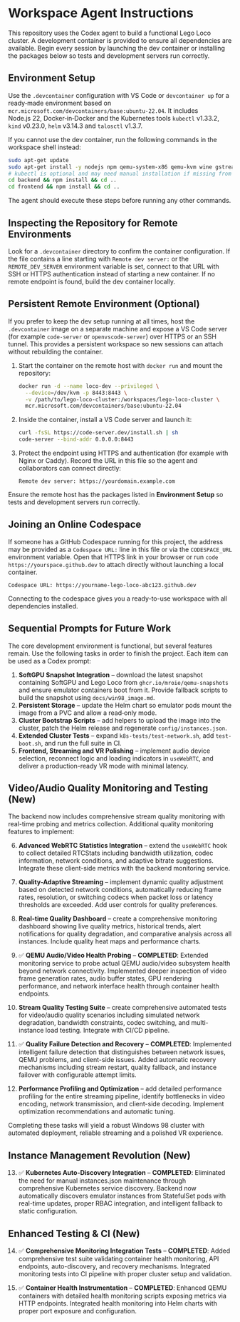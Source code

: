 # Workspace Agent Instructions

This repository uses the Codex agent to build a functional Lego Loco cluster. A development container is provided to ensure all dependencies are available. Begin every session by launching the dev container or installing the packages below so tests and development servers run correctly.

## Environment Setup
Use the `.devcontainer` configuration with VS Code or `devcontainer up` for a ready‑made environment based on `mcr.microsoft.com/devcontainers/base:ubuntu-22.04`. It includes Node.js 22, Docker‑in‑Docker and the Kubernetes tools `kubectl` v1.33.2, `kind` v0.23.0, `helm` v3.14.3 and `talosctl` v1.3.7.

If you cannot use the dev container, run the following commands in the workspace shell instead:

```bash
sudo apt-get update
sudo apt-get install -y nodejs npm qemu-system-x86 qemu-kvm wine gstreamer1.0-tools pulseaudio docker.io tcpdump
# kubectl is optional and may need manual installation if missing from apt
cd backend && npm install && cd ..
cd frontend && npm install && cd ..
```


The agent should execute these steps before running any other commands.

## Inspecting the Repository for Remote Environments
Look for a `.devcontainer` directory to confirm the container configuration. If
the file contains a line starting with `Remote dev server:` or the
`REMOTE_DEV_SERVER` environment variable is set, connect to that URL with SSH or
HTTPS authentication instead of starting a new container. If no remote endpoint
is found, build the dev container locally.

## Persistent Remote Environment (Optional)
If you prefer to keep the dev setup running at all times, host the
`.devcontainer` image on a separate machine and expose a VS Code server
(for example `code-server` or `openvscode-server`) over HTTPS or an SSH
tunnel. This provides a persistent workspace so new sessions can attach
without rebuilding the container.

1. Start the container on the remote host with `docker run` and mount the
   repository:

   ```bash
   docker run -d --name loco-dev --privileged \
     --device=/dev/kvm -p 8443:8443 \
     -v /path/to/lego-loco-cluster:/workspaces/lego-loco-cluster \
     mcr.microsoft.com/devcontainers/base:ubuntu-22.04
   ```

2. Inside the container, install a VS Code server and launch it:

   ```bash
   curl -fsSL https://code-server.dev/install.sh | sh
   code-server --bind-addr 0.0.0.0:8443
   ```

3. Protect the endpoint using HTTPS and authentication (for example with
   Nginx or Caddy). Record the URL in this file so the agent and
   collaborators can connect directly:

   ```
   Remote dev server: https://yourdomain.example.com
   ```

Ensure the remote host has the packages listed in **Environment Setup** so
tests and development servers run correctly.

## Joining an Online Codespace
If someone has a GitHub Codespace running for this project, the address may be
provided as a `Codespace URL:` line in this file or via the `CODESPACE_URL`
environment variable. Open that HTTPS link in your browser or run
`code https://yourspace.github.dev` to attach directly without launching a local
container.

```text
Codespace URL: https://yourname-lego-loco-abc123.github.dev
```

Connecting to the codespace gives you a ready-to-use workspace with all
dependencies installed.

## Sequential Prompts for Future Work
The core development environment is functional, but several features remain. Use the following tasks in order to finish the project. Each item can be used as a Codex prompt:

1. **SoftGPU Snapshot Integration** – download the latest snapshot containing SoftGPU and Lego Loco from `ghcr.io/mroie/qemu-snapshots` and ensure emulator containers boot from it. Provide fallback scripts to build the snapshot using `docs/win98_image.md`.
2. **Persistent Storage** – update the Helm chart so emulator pods mount the image from a PVC and allow a read‑only mode.
3. **Cluster Bootstrap Scripts** – add helpers to upload the image into the cluster, patch the Helm release and regenerate `config/instances.json`.
4. **Extended Cluster Tests** – expand `k8s-tests/test-network.sh`, add `test-boot.sh`, and run the full suite in CI.
5. **Frontend, Streaming and VR Polishing** – implement audio device selection, reconnect logic and loading indicators in `useWebRTC`, and deliver a production-ready VR mode with minimal latency.

## Video/Audio Quality Monitoring and Testing (New)
The backend now includes comprehensive stream quality monitoring with real-time probing and metrics collection. Additional quality monitoring features to implement:

6. **Advanced WebRTC Statistics Integration** – extend the `useWebRTC` hook to collect detailed RTCStats including bandwidth utilization, codec information, network conditions, and adaptive bitrate suggestions. Integrate these client-side metrics with the backend monitoring service.

7. **Quality-Adaptive Streaming** – implement dynamic quality adjustment based on detected network conditions, automatically reducing frame rates, resolution, or switching codecs when packet loss or latency thresholds are exceeded. Add user controls for quality preferences.

8. **Real-time Quality Dashboard** – create a comprehensive monitoring dashboard showing live quality metrics, historical trends, alert notifications for quality degradation, and comparative analysis across all instances. Include quality heat maps and performance charts.

9. ✅ **QEMU Audio/Video Health Probing** – **COMPLETED**: Extended monitoring service to probe actual QEMU audio/video subsystem health beyond network connectivity. Implemented deeper inspection of video frame generation rates, audio buffer states, GPU rendering performance, and network interface health through container health endpoints.

10. **Stream Quality Testing Suite** – create comprehensive automated tests for video/audio quality scenarios including simulated network degradation, bandwidth constraints, codec switching, and multi-instance load testing. Integrate with CI/CD pipeline.

11. ✅ **Quality Failure Detection and Recovery** – **COMPLETED**: Implemented intelligent failure detection that distinguishes between network issues, QEMU problems, and client-side issues. Added automatic recovery mechanisms including stream restart, quality fallback, and instance failover with configurable attempt limits.

12. **Performance Profiling and Optimization** – add detailed performance profiling for the entire streaming pipeline, identify bottlenecks in video encoding, network transmission, and client-side decoding. Implement optimization recommendations and automatic tuning.

Completing these tasks will yield a robust Windows 98 cluster with automated deployment, reliable streaming and a polished VR experience.


## Instance Management Revolution (New)
13. ✅ **Kubernetes Auto-Discovery Integration** – **COMPLETED**: Eliminated the need for manual instances.json maintenance through comprehensive Kubernetes service discovery. Backend now automatically discovers emulator instances from StatefulSet pods with real-time updates, proper RBAC integration, and intelligent fallback to static configuration.

## Enhanced Testing & CI (New)
14. ✅ **Comprehensive Monitoring Integration Tests** – **COMPLETED**: Added comprehensive test suite validating container health monitoring, API endpoints, auto-discovery, and recovery mechanisms. Integrated monitoring tests into CI pipeline with proper cluster setup and validation.

15. ✅ **Container Health Instrumentation** – **COMPLETED**: Enhanced QEMU containers with detailed health monitoring scripts exposing metrics via HTTP endpoints. Integrated health monitoring into Helm charts with proper port exposure and configuration.
